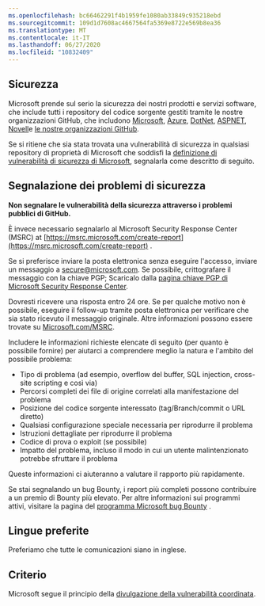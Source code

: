 ```yaml
---
ms.openlocfilehash: bc66462291f4b1959fe1080ab33849c935218ebd
ms.sourcegitcommit: 109d1d7608ac4667564fa5369e8722e569b8ea36
ms.translationtype: MT
ms.contentlocale: it-IT
ms.lasthandoff: 06/27/2020
ms.locfileid: "10832409"
---
```

<!-- BEGIN MICROSOFT SECURITY.MD V0.0.5 BLOCK -->

##  <a name="security"></a>Sicurezza

Microsoft prende sul serio la sicurezza dei nostri prodotti e servizi software, che include tutti i repository del codice sorgente gestiti tramite le nostre organizzazioni GitHub, che includono [Microsoft](https://github.com/Microsoft), [Azure](https://github.com/Azure), [DotNet](https://github.com/dotnet), [ASPNET](https://github.com/aspnet), [Novell](https://github.com/xamarin)e [le nostre organizzazioni GitHub](https://opensource.microsoft.com/).

Se si ritiene che sia stata trovata una vulnerabilità di sicurezza in qualsiasi repository di proprietà di Microsoft che soddisfi la [definizione di vulnerabilità di sicurezza di Microsoft](https://docs.microsoft.com/en-us/previous-versions/tn-archive/cc751383(v=technet.10)), segnalarla come descritto di seguito.

##  <a name="reporting-security-issues"></a>Segnalazione dei problemi di sicurezza

**Non segnalare le vulnerabilità della sicurezza attraverso i problemi pubblici di GitHub.**

È invece necessario segnalarlo al Microsoft Security Response Center (MSRC) at [https://msrc.microsoft.com/create-report](https://msrc.microsoft.com/create-report) .

Se si preferisce inviare la posta elettronica senza eseguire l'accesso, inviare un messaggio a [secure@microsoft.com](mailto:secure@microsoft.com).  Se possibile, crittografare il messaggio con la chiave PGP; Scaricalo dalla [pagina chiave PGP di Microsoft Security Response Center](https://www.microsoft.com/en-us/msrc/pgp-key-msrc).

Dovresti ricevere una risposta entro 24 ore. Se per qualche motivo non è possibile, eseguire il follow-up tramite posta elettronica per verificare che sia stato ricevuto il messaggio originale. Altre informazioni possono essere trovate su [Microsoft.com/MSRC](https://www.microsoft.com/msrc). 

Includere le informazioni richieste elencate di seguito (per quanto è possibile fornire) per aiutarci a comprendere meglio la natura e l'ambito del possibile problema:

  * Tipo di problema (ad esempio, overflow del buffer, SQL injection, cross-site scripting e così via)
  * Percorsi completi dei file di origine correlati alla manifestazione del problema
  * Posizione del codice sorgente interessato (tag/Branch/commit o URL diretto)
  * Qualsiasi configurazione speciale necessaria per riprodurre il problema
  * Istruzioni dettagliate per riprodurre il problema
  * Codice di prova o exploit (se possibile)
  * Impatto del problema, incluso il modo in cui un utente malintenzionato potrebbe sfruttare il problema

Queste informazioni ci aiuteranno a valutare il rapporto più rapidamente.

Se stai segnalando un bug Bounty, i report più completi possono contribuire a un premio di Bounty più elevato. Per altre informazioni sui programmi attivi, visitare la pagina del [programma Microsoft bug Bounty](https://microsoft.com/msrc/bounty) .

##  <a name="preferred-languages"></a>Lingue preferite

Preferiamo che tutte le comunicazioni siano in inglese.

##  <a name="policy"></a>Criterio

Microsoft segue il principio della [divulgazione della vulnerabilità coordinata](https://www.microsoft.com/en-us/msrc/cvd).

<!-- END MICROSOFT SECURITY.MD BLOCK -->